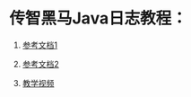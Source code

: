 <!--title: Java 日志技术
description: 日志文件是用于记录系统操作事件的文件集合，可分为事件日志和消息日志。具有处理历史数据、诊断问题的追踪以及理解系统的活动等重要作用。
type: 笔记
firstPicture: /img/1.png
status: 1
priority: 6
=top234=-->



# 传智黑马Java日志教程：

1. [参考文档1](/pdf/log/log1.pdf)

2. [参考文档2](/pdf/log/log2.pdf)
3. [教学视频](https://www.bilibili.com/video/BV1iJ411H74S)
